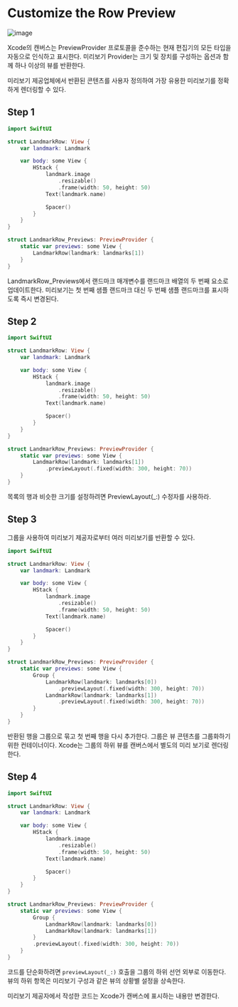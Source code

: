 # ****Customize the Row Preview****
![image](https://github.com/jsa0224/somdokki-study/assets/94514250/c0d07459-6b5c-4ca0-bc4a-42a6976a18ac)

Xcode의 캔버스는 PreviewProvider 프로토콜을 준수하는 현재 편집기의 모든 타입을 자동으로 인식하고 표시한다. 미리보기 Provider는 크기 및 장치를 구성하는 옵션과 함께 하나 이상의 뷰를 반환한다. 

미리보기 제공업체에서 반환된 콘텐츠를 사용자 정의하여 가장 유용한 미리보기를 정확하게 렌더링할 수 있다. 

## Step 1

```swift
import SwiftUI

struct LandmarkRow: View {
    var landmark: Landmark

    var body: some View {
        HStack {
            landmark.image
                .resizable()
                .frame(width: 50, height: 50)
            Text(landmark.name)

            Spacer()
        }
    }
}

struct LandmarkRow_Previews: PreviewProvider {
    static var previews: some View {
        LandmarkRow(landmark: landmarks[1])
    }
}
```

LandmarkRow_Previews에서 랜드마크 매개변수를 랜드마크 배열의 두 번째 요소로 업데이트한다. 미리보기는 첫 번째 샘플 랜드마크 대신 두 번째 샘플 랜드마크를 표시하도록 즉시 변경된다.

## Step 2

```swift
import SwiftUI

struct LandmarkRow: View {
    var landmark: Landmark

    var body: some View {
        HStack {
            landmark.image
                .resizable()
                .frame(width: 50, height: 50)
            Text(landmark.name)

            Spacer()
        }
    }
}

struct LandmarkRow_Previews: PreviewProvider {
    static var previews: some View {
        LandmarkRow(landmark: landmarks[1])
            .previewLayout(.fixed(width: 300, height: 70))
    }
}
```

목록의 행과 비슷한 크기를 설정하려면 PreviewLayout(_:) 수정자를 사용하라.

## Step 3

그룹을 사용하여 미리보기 제공자로부터 여러 미리보기를 반환할 수 있다.

```swift
import SwiftUI

struct LandmarkRow: View {
    var landmark: Landmark

    var body: some View {
        HStack {
            landmark.image
                .resizable()
                .frame(width: 50, height: 50)
            Text(landmark.name)

            Spacer()
        }
    }
}

struct LandmarkRow_Previews: PreviewProvider {
    static var previews: some View {
        Group {
            LandmarkRow(landmark: landmarks[0])
                .previewLayout(.fixed(width: 300, height: 70))
            LandmarkRow(landmark: landmarks[1])
                .previewLayout(.fixed(width: 300, height: 70))
        }
    }
}
```

반환된 행을 그룹으로 묶고 첫 번째 행을 다시 추가한다. 그룹은 뷰 콘텐츠를 그룹화하기 위한 컨테이너이다. Xcode는 그룹의 하위 뷰를 캔버스에서 별도의 미리 보기로 렌더링한다. 

## Step 4

```swift
import SwiftUI

struct LandmarkRow: View {
    var landmark: Landmark

    var body: some View {
        HStack {
            landmark.image
                .resizable()
                .frame(width: 50, height: 50)
            Text(landmark.name)

            Spacer()
        }
    }
}

struct LandmarkRow_Previews: PreviewProvider {
    static var previews: some View {
        Group {
            LandmarkRow(landmark: landmarks[0])
            LandmarkRow(landmark: landmarks[1])
        }
        .previewLayout(.fixed(width: 300, height: 70))
    }
}
```

코드를 단순화하려면 `previewLayout(_:)` 호출을 그룹의 하위 선언 외부로 이동한다. 뷰의 하위 항목은 미리보기 구성과 같은 뷰의 상황별 설정을 상속한다.

미리보기 제공자에서 작성한 코드는 Xcode가 캔버스에 표시하는 내용만 변경한다.

